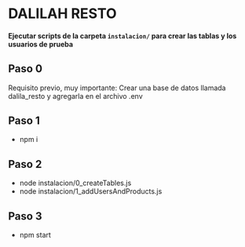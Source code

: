 # DALILAH RESTO

#### Ejecutar scripts de la carpeta `instalacion/` para crear las tablas y los usuarios de prueba

## Paso 0

Requisito previo, muy importante: Crear una base de datos llamada dalila_resto y agregarla en el archivo .env

## Paso 1
- npm i 

## Paso 2

- node instalacion/0_createTables.js
- node instalacion/1_addUsersAndProducts.js

## Paso 3
- npm start